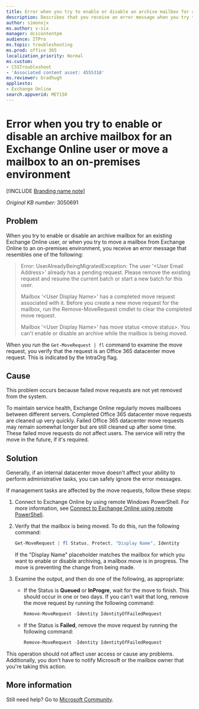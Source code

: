 ```yaml
---
title: Error when you try to enable or disable an archive mailbox for an Exchange Online user or move a mailbox to an on-premises environment
description: Describes that you receive an error message when you try to enable or disable an archive mailbox for an existing Exchange Online user or move a mailbox from Exchange Online to an on-premises environment.
author: simonxjx
ms.author: v-six
manager: dcscontentpm
audience: ITPro
ms.topic: troubleshooting
ms.prod: office 365
localization_priority: Normal
ms.custom: 
- CSSTroubleshoot
- 'Associated content asset: 4555318'
ms.reviewer: bradhugh
appliesto: 
- Exchange Online
search.appverid: MET150
---
```


# Error when you try to enable or disable an archive mailbox for an Exchange Online user or move a mailbox to an on-premises environment

[!INCLUDE [Branding name note](../../../includes/branding-name-note.md)]

_Original KB number:_&nbsp;3050691

## Problem

When you try to enable or disable an archive mailbox for an existing Exchange Online user, or when you try to move a mailbox from Exchange Online to an on-premises environment, you receive an error message that resembles one of the following:

> Error: UserAlreadyBeingMigratedException: The user '\<User Email Address>' already has a pending request. Please remove the existing request and resume the current batch or start a new batch for this user.
>
> Mailbox '\<User Display Name>' has a completed move request associated with it. Before you create a new move request for the mailbox, run the Remove-MoveRequest cmdlet to clear the completed move request.
>
> Mailbox '\<User Display Name>' has move status \<move status>. You can't enable or disable an archive while the mailbox is being moved.

When you run the `Get-MoveRequest | fl` command to examine the move request, you verify that the request is an Office 365 datacenter move request. This is indicated by the IntraOrg flag.

## Cause

This problem occurs because failed move requests are not yet removed from the system.

To maintain service health, Exchange Online regularly moves mailboxes between different servers. Completed Office 365 datacenter move requests are cleaned up very quickly. Failed Office 365 datacenter move requests may remain somewhat longer but are still cleaned up after some time. These failed move requests do not affect users. The service will retry the move in the future, if it's required.

## Solution

Generally, if an internal datacenter move doesn't affect your ability to perform administrative tasks, you can safely ignore the error messages.

If management tasks are affected by the move requests, follow these steps:

1. Connect to Exchange Online by using remote Windows PowerShell. For more information, see [Connect to Exchange Online using remote PowerShell](https://technet.microsoft.com/library/jj984289%28v=exchg.150%29.aspx).
1. Verify that the mailbox is being moved. To do this, run the following command:

    ```powershell
    Get-MoveRequest | fl Status, Protect, "Display Name", Identity
    ```

   If the "Display Name" placeholder matches the mailbox for which you want to enable or disable archiving, a mailbox move is in progress. The move is preventing the change from being made.
1. Examine the output, and then do one of the following, as appropriate:
   - If the Status is **Queued** or **InProgre**, wait for the move to finish. This should occur in one or two days. If you can't wait that long, remove the move request by running the following command:

        ```powershell
        Remove-MoveRequest -Identity IdentityOfFailedRequest
        ```

   - If the Status is **Failed**, remove the move request by running the following command:

        ```powershell
        Remove-MoveRequest -Identity IdentityOfFailedRequest
        ```

This operation should not affect user access or cause any problems. Additionally, you don't have to notify Microsoft or the mailbox owner that you're taking this action.

## More information

Still need help? Go to [Microsoft Community](https://answers.microsoft.com).
